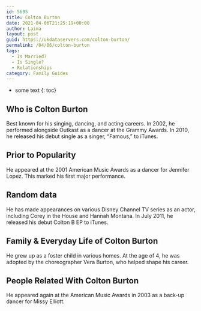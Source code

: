 ```yaml
---
id: 5695
title: Colton Burton
date: 2021-04-06T21:25:19+00:00
author: Laima
layout: post
guid: https://ukdataservers.com/colton-burton/
permalink: /04/06/colton-burton
tags:
  - Is Married?
  - Is Single?
  - Relationships
category: Family Guides
---
```


* some text
{: toc}


## Who is Colton Burton
                  
                  
                  
Best known for his singing, dancing, and acting careers. In 2002, he performed alongside Outkast as a dancer at the Grammy Awards. In 2010, he released his debut single as a singer, &#8220;Famous,&#8221; to iTunes.
                  
              
            
              
            
                
                
                
## Prior to Popularity
                  
                  
                  
He appeared at the 2001 American Music Awards as a dancer for Jennifer Lopez. This marked his first major performance.
                  
              
            
              
            
                
                
                
## Random data
                  
                  
                  
He has made appearances on various Disney Channel TV series as an actor, including Corey in the House and Hannah Montana. In July 2011, he released his debut Colton B EP to iTunes.
                  
              
            
              
            
                
                
                
## Family & Everyday Life of Colton Burton
                  
                  
                  
He grew up as a foster child in various homes. At the age of 4, he was adopted by the choreographer Vera Burton, who helped shape his career.
                  
              
            
              
            
                
                
                
## People Related With Colton Burton
                  
                  
                  
He appeared again at the American Music Awards in 2003 as a back-up dancer for Missy Elliott.
                  
              
            
              
            
                
              
            
              
              
            
            
              
            
          
          
          